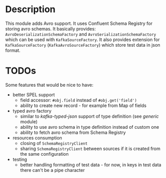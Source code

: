 # Description

This module adds Avro support. It uses Confluent Schema Registry for storing avro schemas. It basically provides:
`AvroDeserializationSchemaFactory` and `AvroSerializationSchemaFactory` which can be used with `KafkaSourceFactory`.
It also provides extension for `KafkaSourceFactory` (`KafkaAvroSourceFactory`) which store test data in json format.

# TODOs

Some features that would be nice to have:
* better SPEL support
  * field accessor: `#obj.field` instead of `#obj.get('field')`
  * ability to create new record - for example from Map of fields
* typed avro factory
  * similar to *kafka-typed-json* support of type definition (see *generic* module)
  * ability to use avro schema in type definition instead of custom one
  * ability to fetch avro schema from Schema Registry
* resources consumption
  * closing of `SchemaRegistryClient`
  * sharing `SchemaRegistryClient` between sources if it is created from the same configuration
* testing
  * better handling formatting of test data - for now, in keys in test data there can't be a pipe character